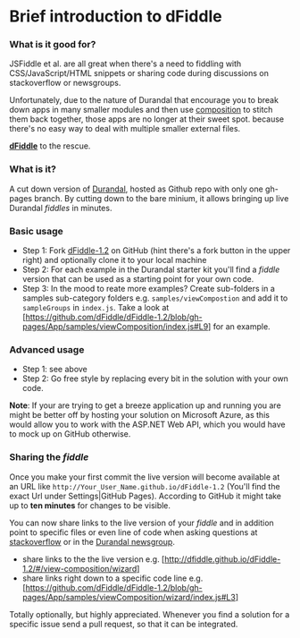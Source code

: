 # Brief introduction to dFiddle


### What is it good for?

JSFiddle et al. are all great when there's a need to fiddling with CSS/JavaScript/HTML snippets or
sharing code during discussions on stackoverflow or newsgroups.

Unfortunately, due to the nature of Durandal that encourage you to break down apps in many smaller modules and then use
 [composition] to stitch them back together, those apps are no longer at their sweet spot. because there's no easy
 way to deal with multiple smaller external files.

**[dFiddle]** to the rescue.

### What is it?

A cut down version of [Durandal], hosted as Github repo with only one gh-pages branch. By cutting down to the bare
minium, it allows bringing up live Durandal _fiddles_ in minutes.


### Basic usage

+ Step 1: Fork [dFiddle-1.2] on GitHub (hint there's a fork button in the upper right) and optionally
clone it to your local machine
+ Step 2: For each example in the Durandal starter kit you'll find a _fiddle_ version that can be used as a starting
point for your own code.
+ Step 3: In the mood to reate more examples? Create sub-folders in a samples sub-category folders e.g.
`samples/viewCompostion` and add it to `sampleGroups` in `index.js`. Take a look at
[https://github.com/dFiddle/dFiddle-1.2/blob/gh-pages/App/samples/viewComposition/index.js#L9] for an example.



### Advanced usage

+ Step 1: see above
+ Step 2: Go free style by replacing every bit in the solution with your own code.

**Note**: If your are trying to get a breeze application up and running you are might be better off by
hosting your solution on Microsoft Azure, as this would allow you to work with the ASP.NET Web API,
which you would have to mock up on GitHub otherwise.


### Sharing the _fiddle_

Once you make your first commit the live version will become available at an URL like
`http://Your_User_Name.github.io/dFiddle-1.2` (You'll find the exact Url under Settings|GitHub Pages). According
 to GitHub it might take up to **ten minutes** for changes to be visible.

You can now share links to the live version of your _fiddle_ and in addition point to specific files or even line of
code when asking questions at [stackoverflow] or in the [Durandal newsgroup].

+ share links to the the live version e.g. [http://dfiddle.github.io/dFiddle-1.2/#/view-composition/wizard]
+ share links right down to a specific code line e.g.
[https://github.com/dFiddle/dFiddle-1.2/blob/gh-pages/App/samples/viewComposition/wizard/index.js#L3]


Totally optionally, but highly appreciated. Whenever you find a solution for a specific issue send a pull request,
so that it can be integrated.




[Durandal]: http://durandaljs.com/
[dFiddle]: https://github.com/dFiddle
[dFiddle-1.2]: https://github.com/dFiddle/dFiddle-1.2
[composition]: http://durandaljs.com/documentation/Using-Composition/
[stackoverflow]: http://stackoverflow.com/questions/tagged/durandal
[Durandal newsgroup]: https://groups.google.com/forum/#!forum/durandaljs
[http://dfiddle.github.io/dFiddle-1.2/#/view-composition/wizard]:
http://dfiddle.github.io/dFiddle-1.2/#/view-composition/wizard
[https://github.com/dFiddle/dFiddle-1.2/blob/gh-pages/App/samples/viewComposition/wizard/index.js#L3]:
https://github.com/dFiddle/dFiddle-1.2/blob/gh-pages/App/samples/viewComposition/wizard/index.js#L3
[https://github.com/dFiddle/dFiddle-1.2/blob/gh-pages/App/samples/viewComposition/index.js#L9]:
https://github.com/dFiddle/dFiddle-1.2/blob/gh-pages/App/samples/viewComposition/index.js#L9
